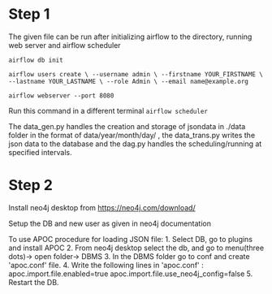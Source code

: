 # Step 1
The given file can be run after initializing airflow to the directory, running web server and airflow scheduler

`airflow db init`

`airflow users create \
 --username admin \
 --firstname YOUR_FIRSTNAME \
 --lastname YOUR_LASTNAME \
 --role Admin \
 --email name@example.org`

`airflow webserver --port 8080`

Run this command in a different terminal
`airflow scheduler`

The data_gen.py handles the creation and storage of jsondata in ./data folder in the format of data/year/month/day/ , the data_trans.py writes the json data to the database and the dag.py handles the scheduling/running at specified intervals.

# Step 2

Install neo4j desktop from https://neo4j.com/download/

Setup the DB and new user as given in neo4j documentation

To use APOC procedure for loading JSON file:
	1. Select DB, go to plugins and install APOC
	2. From neo4j desktop select the db, and go to menu(three dots)-> open folder-> DBMS
	3. In the DBMS folder go to conf and create 'apoc.conf' file.
	4. Write the following lines in 'apoc.conf' :
		apoc.import.file.enabled=true
		apoc.import.file.use_neo4j_config=false
	5. Restart the DB.
